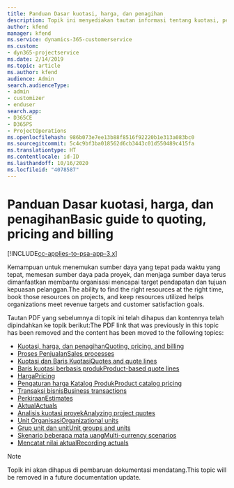 ```yaml
---
title: Panduan Dasar kuotasi, harga, dan penagihan
description: Topik ini menyediakan tautan informasi tentang kuotasi, penagihan, dan harga dasar dalam Project Service Automation.
author: kfend
manager: kfend
ms.service: dynamics-365-customerservice
ms.custom:
- dyn365-projectservice
ms.date: 2/14/2019
ms.topic: article
ms.author: kfend
audience: Admin
search.audienceType:
- admin
- customizer
- enduser
search.app:
- D365CE
- D365PS
- ProjectOperations
ms.openlocfilehash: 986b073e7ee13b88f8516f92220b1e313a083bc0
ms.sourcegitcommit: 5c4c9bf3ba018562d6cb3443c01d550489c415fa
ms.translationtype: HT
ms.contentlocale: id-ID
ms.lasthandoff: 10/16/2020
ms.locfileid: "4078587"
---
```

# <a name="basic-guide-to-quoting-pricing-and-billing"></a><span data-ttu-id="cedf6-103">Panduan Dasar kuotasi, harga, dan penagihan</span><span class="sxs-lookup"><span data-stu-id="cedf6-103">Basic guide to quoting, pricing and billing</span></span>

[!INCLUDE[cc-applies-to-psa-app-3.x](../../includes/cc-applies-to-psa-app-3x.md)]

<span data-ttu-id="cedf6-104">Kemampuan untuk menemukan sumber daya yang tepat pada waktu yang tepat, memesan sumber daya pada proyek, dan menjaga sumber daya terus dimanfaatkan membantu organisasi mencapai target pendapatan dan tujuan kepuasan pelanggan.</span><span class="sxs-lookup"><span data-stu-id="cedf6-104">The ability to find the right resources at the right time, book those resources on projects, and keep resources utilized helps organizations meet revenue targets and customer satisfaction goals.</span></span> 

<span data-ttu-id="cedf6-105">Tautan PDF yang sebelumnya di topik ini telah dihapus dan kontennya telah dipindahkan ke topik berikut:</span><span class="sxs-lookup"><span data-stu-id="cedf6-105">The PDF link that was previously in this topic has been removed and the content has been moved to the following topics:</span></span>

- [<span data-ttu-id="cedf6-106">Kuotasi, harga, dan penagihan</span><span class="sxs-lookup"><span data-stu-id="cedf6-106">Quoting, pricing, and billing</span></span>](../quote-bill-price.md)
- [<span data-ttu-id="cedf6-107">Proses Penjualan</span><span class="sxs-lookup"><span data-stu-id="cedf6-107">Sales processes</span></span>](../basic-sales-process.md)
- [<span data-ttu-id="cedf6-108">Kuotasi dan Baris Kuotasi</span><span class="sxs-lookup"><span data-stu-id="cedf6-108">Quotes and quote lines</span></span>](../basic-quote-lines.md)
- [<span data-ttu-id="cedf6-109">Baris kuotasi berbasis produk</span><span class="sxs-lookup"><span data-stu-id="cedf6-109">Product-based quote lines</span></span>](../product-based-quote-lines.md)
- [<span data-ttu-id="cedf6-110">Harga</span><span class="sxs-lookup"><span data-stu-id="cedf6-110">Pricing</span></span>](../basic-pricing.md)
- [<span data-ttu-id="cedf6-111">Pengaturan harga Katalog Produk</span><span class="sxs-lookup"><span data-stu-id="cedf6-111">Product catalog pricing</span></span>](../product-catalog-pricing.md)
- [<span data-ttu-id="cedf6-112">Transaksi bisnis</span><span class="sxs-lookup"><span data-stu-id="cedf6-112">Business transactions</span></span>](../basic-business-transactions.md)
- [<span data-ttu-id="cedf6-113">Perkiraan</span><span class="sxs-lookup"><span data-stu-id="cedf6-113">Estimates</span></span>](../estimates.md)
- [<span data-ttu-id="cedf6-114">Aktual</span><span class="sxs-lookup"><span data-stu-id="cedf6-114">Actuals</span></span>](../actuals.md)
- [<span data-ttu-id="cedf6-115">Analisis kuotasi proyek</span><span class="sxs-lookup"><span data-stu-id="cedf6-115">Analyzing project quotes</span></span>](../basic-analyzing-quotes.md)
- [<span data-ttu-id="cedf6-116">Unit Organisasi</span><span class="sxs-lookup"><span data-stu-id="cedf6-116">Organizational units</span></span>](../advanced-organizational.md)
- [<span data-ttu-id="cedf6-117">Grup unit dan unit</span><span class="sxs-lookup"><span data-stu-id="cedf6-117">Unit groups and units</span></span>](../advanced-units.md)
- [<span data-ttu-id="cedf6-118">Skenario beberapa mata uang</span><span class="sxs-lookup"><span data-stu-id="cedf6-118">Multi-currency scenarios</span></span>](../advanced-currency.md)
- [<span data-ttu-id="cedf6-119">Mencatat nilai aktual</span><span class="sxs-lookup"><span data-stu-id="cedf6-119">Recording actuals</span></span>](../advanced-actuals.md)

> [!NOTE]
> <span data-ttu-id="cedf6-120">Topik ini akan dihapus di pembaruan dokumentasi mendatang.</span><span class="sxs-lookup"><span data-stu-id="cedf6-120">This topic will be removed in a future documentation update.</span></span> 
